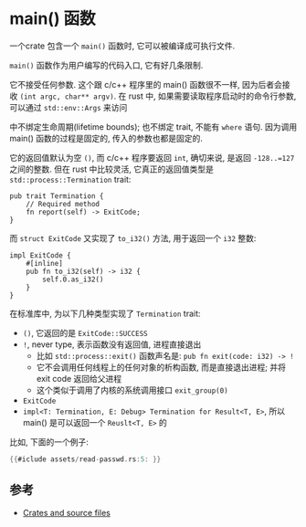 # main() 函数

一个crate 包含一个 `main()` 函数时, 它可以被编译成可执行文件.

`main()` 函数作为用户编写的代码入口, 它有好几条限制.

它不接受任何参数. 这个跟 c/c++ 程序里的 main() 函数很不一样, 因为后者会接收 `(int argc, char** argv)`.
在 rust 中, 如果需要读取程序启动时的命令行参数, 可以通过 `std::env::Args` 来访问

中不绑定生命周期(lifetime bounds); 也不绑定 trait, 不能有 `where` 语句.
因为调用 main() 函数的过程是固定的, 传入的参数也都是固定的.

它的返回值默认为空 `()`, 而 c/c++ 程序要返回 `int`, 确切来说, 是返回 `-128..=127` 之间的整数.
但在 rust 中比较灵活, 它真正的返回值类型是 `std::process::Termination` trait:

```rust, ignore
pub trait Termination {
    // Required method
    fn report(self) -> ExitCode;
}
```

而 `struct ExitCode` 又实现了 `to_i32()` 方法, 用于返回一个 `i32` 整数:
```rust, ignore
impl ExitCode {
    #[inline]
    pub fn to_i32(self) -> i32 {
        self.0.as_i32()
    }
}
```

在标准库中, 为以下几种类型实现了 `Termination` trait:
- `()`, 它返回的是 `ExitCode::SUCCESS`
- `!`, never type, 表示函数没有返回值, 进程直接退出
  - 比如 `std::process::exit()` 函数声名是: `pub fn exit(code: i32) -> !`
  - 它不会调用任何线程上的任何对象的析构函数, 而是直接退出进程; 并将 exit code 返回给父进程
  - 这个类似于调用了内核的系统调用接口 `exit_group(0)`
- `ExitCode`
- `impl<T: Termination, E: Debug> Termination for Result<T, E>`, 所以 main() 是可以返回一个 `Reuslt<T, E>` 的

比如, 下面的一个例子:
```rust
{{#iclude assets/read-passwd.rs:5: }}
```

## 参考
- [Crates and source files](https://doc.rust-lang.org/reference/crates-and-source-files.html#main-functions)
